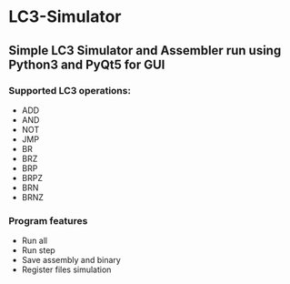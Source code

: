 # LC3-Simulator
## Simple LC3 Simulator and Assembler run using Python3 and PyQt5 for GUI
### Supported LC3 operations:
- ADD
- AND 
- NOT 
- JMP
- BR 
- BRZ 
- BRP 
- BRPZ 
- BRN 
- BRNZ 
### Program features
- Run all
- Run step
- Save assembly and binary
- Register files simulation
